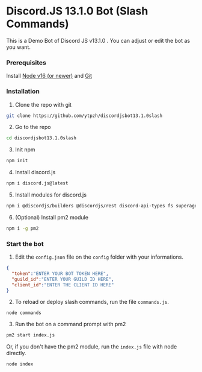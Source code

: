 # Discord.JS 13.1.0 Bot (Slash Commands)
This is a Demo Bot of Discord JS v13.1.0 . You can adjust or edit the bot as you want.

### Prerequisites
Install [Node v16 (or newer)](https://nodejs.org/en/) and [Git](https://git-scm.com/download/)

### Installation
1. Clone the repo with git
```bash
git clone https://github.com/ytpzh/discordjsbot13.1.0slash
```

2. Go to the repo
```bash
cd discordjsbot13.1.0slash
```
3. Init npm
```bash
npm init
```

4. Install discord.js
```bash
npm i discord.js@latest
```

5. Install modules for discord.js
```bash
npm i @discordjs/builders @discordjs/rest discord-api-types fs superagent
```
6. (Optional) Install pm2 module
```bash
npm i -g pm2
```

### Start the bot
1. Edit the `config.json` file on the `config` folder with your informations.
```JSON
{
  "token":"ENTER YOUR BOT TOKEN HERE",
  "guild_id":"ENTER YOUR GUILD ID HERE",
  "client_id":"ENTER THE CLIENT ID HERE"
}
```
2. To reload or deploy slash commands, run the file `commands.js`.
```JS
node commands
```
3. Run the bot on a command prompt with pm2
```bash
pm2 start index.js
```
Or, if you don't have the pm2 module, run the `index.js` file with node directly.
```bash
node index
```
